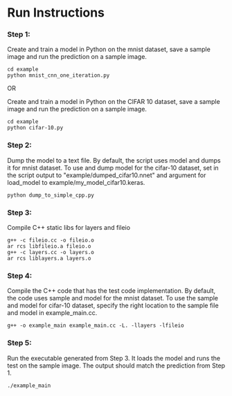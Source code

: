 # Run Instructions

### Step 1: 
Create and train a model in Python on the mnist dataset, save a sample image and run the prediction on a sample image.
```
cd example
python mnist_cnn_one_iteration.py
```

OR


Create and train a model in Python on the CIFAR 10 dataset, save a sample image and run the prediction on a sample image.
```
cd example
python cifar-10.py
```

### Step 2: 
Dump the model to a text file. By default, the script uses model and dumps it for mnist dataset. To use and dump model for the cifar-10 dataset, set in the script output to "example/dumped_cifar10.nnet" and argument for load_model to example/my_model_cifar10.keras. 
```
python dump_to_simple_cpp.py
```

### Step 3:
Compile C++ static libs for layers and fileio
```
g++ -c fileio.cc -o fileio.o
ar rcs libfileio.a fileio.o
g++ -c layers.cc -o layers.o
ar rcs liblayers.a layers.o
```

### Step 4: 
Compile the C++ code that has the test code implementation. By default, the code uses sample and model for the mnist dataset. To use the sample and model for cifar-10 dataset, specify the right location to the sample file and model in example_main.cc.
```
g++ -o example_main example_main.cc -L. -llayers -lfileio
```

### Step 5: 
Run the executable generated from Step 3. It loads the model and runs the test on the sample image. The output should match the prediction from Step 1.
```
./example_main
```